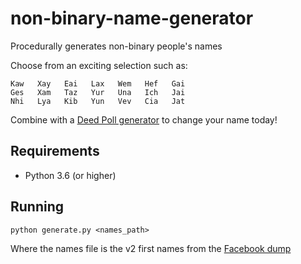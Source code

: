 # non-binary-name-generator
Procedurally generates non-binary people's names

Choose from an exciting selection such as:

```
Kaw   Xay   Eai   Lax   Wem   Hef   Gai
Ges   Xam   Taz   Yur   Una   Ich   Jai
Nhi   Lya   Kib   Yun   Vev   Cia   Jat
```

Combine with a [Deed Poll generator](https://deedpoll.lgbt/) to change your name today!

## Requirements

- Python 3.6 (or higher)

## Running

`python generate.py <names_path>`

Where the names file is the v2 first names from the [Facebook dump](https://github.com/philipperemy/name-dataset/tree/05ce13194d59110b1d34ddf98d3dc9d636d2a1c8/names_dataset/v2)
